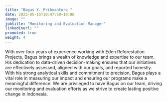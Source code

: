 ```yaml
---
title: "Bagus Y. Prihmantoro "
date: 2023-05-15T10:47:58+10:00
image: ""
jobtitle: "Monitoring and Evaluation Manager"
linkedinurl: "" 
promoted: true
weight: 4
---
```


With over four years of experience working with Eden Reforestation Projects, Bagus brings a wealth of knowledge and expertise to our team. His dedication to data-driven decision-making ensures that our initiatives are effectively assessed, aligned with our goals, and reported honestly. With his strong analytical skills and commitment to precision, Bagus plays a vital role in measuring our impact and ensuring our programs make a meaningful difference. We are privileged to have Bagus on our team, driving our monitoring and evaluation efforts as we strive to create lasting positive change in Indonesia.
